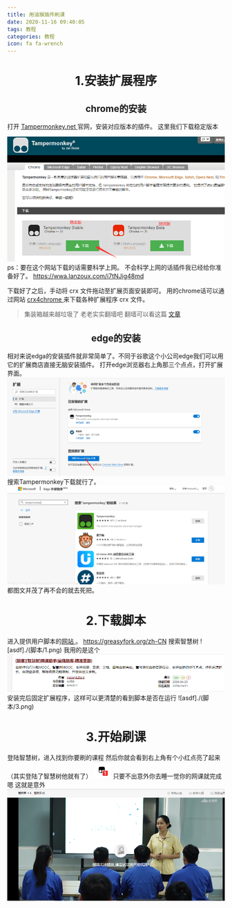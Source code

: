 ```yaml
---
title: 用油猴插件刷课
date: 2020-11-16 09:40:05
tags: 教程
categories: 教程
icon: fa fa-wrench
---
```

#  <center> 1.安装扩展程序 <center>
## <center> chrome的安装 <center>
打开 <a href="https://www.tampermonkey.net/" target="_blank">Tampermonkey.net </a> 官网，安装对应版本的插件。
这里我们下载稳定版本
 <!-- more -->
![jadf](./脚本/xiazai.png)
ps：要在这个网站下载的话需要科学上网。
不会科学上网的话插件我已经给你准备好了。  <a href="https://wwa.lanzoux.com/i7tNJig48md" target="_blank"> https://wwa.lanzoux.com/i7tNJig48md </a>


下载好了之后，手动将 crx 文件拖动至扩展页面安装即可。
用的chrome话可以通过网站 <a href="https://www.crx4chrome.com/" target="_blank"> crx4chrome </a> 来下载各种扩展程序 crx 文件。

>集装箱越来越垃圾了 老老实实翻墙吧 翻墙可以看这篇 <a href="https://mmmmuqq.github.io/2021/05/26/Clash/" target="_blank"> 文章 </a> 

 ##  <center> edge的安装 <center>
 相对来说edga的安装插件就非常简单了。不同于谷歌这个小公司edge我们可以用它的扩展商店直接无脑安装插件。
 打开edge浏览器右上角那三个点点，打开扩展界面。
 ![adsf](./脚本/Edge1.png)
 搜索Tampermonkey下载就行了。
![adsf](脚本/Edge2.png)
 都图文并茂了再不会的就去死把。

#  <center> 2.下载脚本 <center>
进入提供用户脚本的<a href="https://greasyfork.org/zh-CN" target="_blank">网站 </a>。
https://greasyfork.org/zh-CN
搜索智慧树
![asdf]./(脚本/1.png)
我用的是这个
![asdf](./脚本/2.png)
安装完后固定扩展程序，这样可以更清楚的看到脚本是否在运行
![asdf]./(脚本/3.png)

 # <center> 3.开始刷课 <center>
 登陆智慧树，进入找到你要刷的课程
 然后你就会看到右上角有个小红点亮了起来（其实登陆了智慧树他就有了）
 ![asdf](./脚本/4.png)
 只要不出意外你去睡一觉你的网课就完成
 嗯 这就是意外
 ![asdf](./脚本/5.png)



